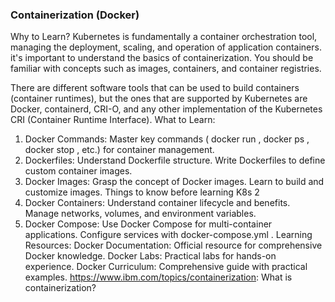 ### Containerization (Docker) <i class="fa fa-docker"></i>
Why to Learn?
Kubernetes is fundamentally a container orchestration tool, managing the deployment, scaling,
and operation of application containers. it's important to understand the basics of
containerization. You should be familiar with concepts such as images, containers, and
container registries.

There are different software tools that can be used to build containers (container runtimes), but
the ones that are supported by Kubernetes are Docker, containerd, CRI-O, and any other
implementation of the Kubernetes CRI (Container Runtime Interface).
What to Learn:
1. Docker Commands:
Master key commands ( docker run , docker ps , docker stop , etc.) for container
management.
2. Dockerfiles:
Understand Dockerfile structure.
Write Dockerfiles to define custom container images.
3. Docker Images:
Grasp the concept of Docker images.
Learn to build and customize images.
Things to know before learning K8s 2
4. Docker Containers:
Understand container lifecycle and benefits.
Manage networks, volumes, and environment variables.
5. Docker Compose:
Use Docker Compose for multi-container applications.
Configure services with docker-compose.yml .
Learning Resources:
Docker Documentation: Official resource for comprehensive Docker knowledge.
Docker Labs: Practical labs for hands-on experience.
Docker Curriculum: Comprehensive guide with practical examples.
https://www.ibm.com/topics/containerization: What is containerization?
